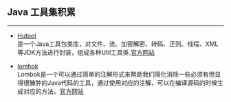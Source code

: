## Java 工具集积累
-----
* [Hutool](https://github.com/looly/hutool)<br/>
是一个Java工具包类库，对文件、流、加密解密、转码、正则、线程、XML等JDK方法进行封装，组成各种Util工具类.[官方网站](http://www.hutool.cn/)

* [lomhok](https://github.com/rzwitserloot/lombok)<br/>
Lombok是一个可以通过简单的注解形式来帮助我们简化消除一些必须有但显得很臃肿的Java代码的工具，通过使用对应的注解，可以在编译源码的时候生成对应的方法。[官方网站](https://projectlombok.org/)

